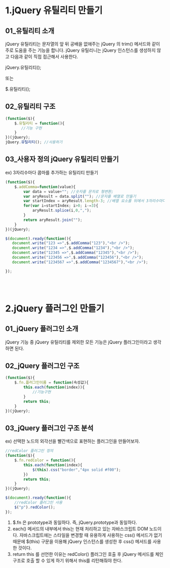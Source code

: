 # 1.jQuery  유틸리티 만들기

## 01_유틸리티 소개

jQuery   유틸리티는 문자열의 앞 뒤 공배을 없애주는 jQuery 의 trim() 메서드와 같이 주로 도움을 주는 기능을 합니다. jQuery 유틸리니는 jQuery 인스턴스를 생성하지 않고 다음과 같이 직접 접근해서 사용한다.

jQuery.유틸리티();  

또는

$.유틸리티();



## 02_유틸리티 구조

```javascript
(function($){
    $.유틸리티 = function(){
       //기능 구현
    }
})(jQuery);
jQuery.유틸리티(); //사용하기
```



## 03_사용자 정의 jQuery 유틸리티 만들기

ex) 3자리수마다 콤마를 추가하는 유틸리티 만들기

```javascript
(function($){
    $.addComma=function(value){
        var data = value+""; //숫자를 문자로 형변환;
        var aryResult = data.split(""); //문자를 배열로 만들기
        var startIndex = aryResult.length-3; //배열 요소를 뒤에서 3자리수마다 콤마 추가하기
        for(var i=startIndex; i>0; i-=3){
            aryResult.splice(i,0,",");
        }
        return aryResult.join("");
    }
})(jQuery);

$(document).ready(function(){
   document.write("123 =>",$.addComma("123"),"<br />");
   document.write("1234 =>",$.addComma("1234"),"<br />");
   document.write("12345 =>",$.addComma("12345"),"<br />");
   document.write("123456 =>",$.addComma("123456"),"<br />");
   document.write("1234567 =>",$.addComma("1234567"),"<br />");

});
```

<br/><br/>

# 2.jQuery 플러그인 만들기



## 01_jQuery 플러그인 소개

jQuery 기능 중 jQuery 유틸리티를 제외한 모든 기능은 jQuery 플러그인이라고 생각하면 된다.



## 02_jQuery 플러그인 구조

```javascript
(function($){
    $.fn.플러그인이름 = function(속성값){
        this.each(function(index)){
            //기능구현
        }
        return this;
    }
})(jQuery);
```



## 03_jQuery 플러그인 구조 분석



ex) 선택한 노드의 외각선을 빨간색으로 표현하는 플러그인을 만들어보자.



```javascript
//redColor 플러그인 정의
(function($){
	$.fn.redColor = function(){
		this.each(function(index){
			$(this).css("border","4px solid #f00");
		})
		return this;
	}
})(jQuery);

$(document).ready(function(){
	//redColor 플러그인 사용
	$("p").redColor();
});
```



1. $.fn 은 prototype과 동일하다. 즉, jQuery.prototype과 동일하다.
2. each() 메서드의 내부에서 this는 현재 처리하고 있는 자바스크립트 DOM 노드이다. 자바스크립트에는 스타일을 변경할 때 유용하게 사용하는 css() 메서드가 없기 때문에 $(this) 구문을 이용해 jQuery 인스턴스를 생성한 후 css() 메서드를 사용한 것이다.
3. return this 를 선언한 이유는 redColor() 플러그인 호출 후 jQuery 메서드를 체인구조로 호출 할 수 있게 하기 위해서 this를 리턴해줘야 한다.
